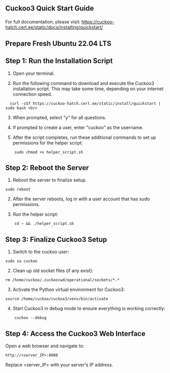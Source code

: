 ## Cuckoo3 Quick Start Guide <p>
For full documentation, please visit: https://cuckoo-hatch.cert.ee/static/docs/installing/quickstart/ <br>
## Prepare Fresh Ubuntu 22.04 LTS
## Step 1: Run the Installation Script <br>

1. Open your terminal. <br>

2. Run the following command to download and execute the Cuckoo3 installation script. This may take some time, depending on your internet connection speed. <br>
```
  curl -sSf https://cuckoo-hatch.cert.ee/static/install/quickstart | sudo bash <br>
```

3. When prompted, select "y" for all questions. <br>

4. If prompted to create a user, enter "cuckoo" as the username. <br>

5. After the script completes, run these additional commands to set up permissions for the helper script: <br>
```
    sudo chmod +x helper_script.sh
```
## Step 2: Reboot the Server

1. Reboot the server to finalize setup.
```
sudo reboot
```
2. After the server reboots, log in with a user account that has sudo permissions.

3. Run the helper script:
```
    cd ~ && ./helper_script.sh
```
## Step 3: Finalize Cuckoo3 Setup

1. Switch to the cuckoo user:
```
sudo su cuckoo
```
2. Clean up old socket files (if any exist):
```
rm /home/cuckoo/.cuckoocwd/operational/sockets/*.*
```
3. Activate the Python virtual environment for Cuckoo3:
```
source /home/cuckoo/cuckoo3/venv/bin/activate
```
4. Start Cuckoo3 in debug mode to ensure everything is working correctly:
```
    cuckoo --debug
```
## Step 4: Access the Cuckoo3 Web Interface

Open a web browser and navigate to:
```
http://<server_IP>:8080
```
Replace <server_IP> with your server's IP address.







